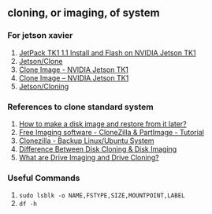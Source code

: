 ## cloning, or imaging, of system


### For jetson xavier

1. [JetPack TK1 1.1 Install and Flash on NVIDIA Jetson TK1](https://www.youtube.com/watch?v=TB-bIayjBbc)
2. [Jetson/Clone](https://elinux.org/Jetson/Clone)
3. [Clone Image - NVIDIA Jetson TK1](https://www.youtube.com/watch?v=VG-OdRSpVPM&t=40s)
4. [Clone Image – NVIDIA Jetson TK1](https://www.jetsonhacks.com/2015/08/26/clone-image-nvidia-jetson-tk1/)
5. [Jetson/Cloning](https://elinux.org/Jetson/Cloning)


### References to clone standard system
1. [How to make a disk image and restore from it later?](https://askubuntu.com/questions/19901/how-to-make-a-disk-image-and-restore-from-it-later)
2. [Free Imaging software - CloneZilla & PartImage - Tutorial ](https://www.dedoimedo.com/computers/free_imaging_software.html)
3. [Clonezilla - Backup Linux/Ubuntu System](https://www.youtube.com/watch?v=gJKv6NSKMAU)
4. [Difference Between Disk Cloning & Disk Imaging](https://smallbusiness.chron.com/difference-between-disk-cloning-disk-imaging-68100.html)
5. [What are Drive Imaging and Drive Cloning?](https://www.youtube.com/watch?v=jrJTQF3o5c4)

### Useful Commands

1. `sudo lsblk -o NAME,FSTYPE,SIZE,MOUNTPOINT,LABEL`
2. `df -h` 
